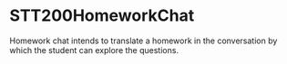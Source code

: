 # STT200HomeworkChat
Homework chat intends to translate a homework in the conversation by which the student can explore the questions.
